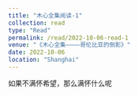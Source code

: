 ```yaml
---
title: "木心全集阅读-1"
collection: read
type: "Read"
permalink: /read/2022-10-06-read-1
venue: "《木心全集————哥伦比亚的倒影》"
date: 2022-10-06
location: "Shanghai"
---
```


如果不满怀希望，那么满怀什么呢
